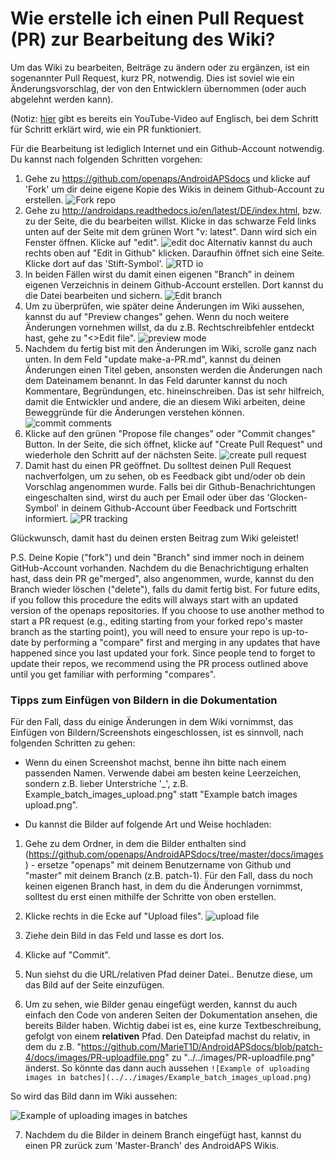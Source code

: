 # Wie erstelle ich einen Pull Request (PR) zur Bearbeitung des Wiki?

Um das Wiki zu bearbeiten, Beiträge zu ändern oder zu ergänzen, ist ein sogenannter Pull Request, kurz PR, notwendig. Dies ist soviel wie ein Änderungsvorschlag, der von den Entwicklern übernommen (oder auch abgelehnt werden kann).

(Notiz: [hier](https://youtu.be/4b6tsL0_kzg) gibt es bereits ein YouTube-Video auf Englisch, bei dem Schritt für Schritt erklärt wird, wie ein PR funktioniert.

Für die Bearbeitung ist lediglich Internet und ein Github-Account notwendig. Du kannst nach folgenden Schritten vorgehen: 

1. Gehe zu  https://github.com/openaps/AndroidAPSdocs und klicke auf 'Fork' um dir deine eigene Kopie des Wikis in deinem Github-Account zu erstellen.
![Fork repo](../../images/PR0.png)
2. Gehe zu http://androidaps.readthedocs.io/en/latest/DE/index.html, bzw. zu der Seite, die du bearbeiten willst. Klicke in das schwarze Feld links unten auf der Seite mit dem grünen Wort "v: latest". Dann wird sich ein Fenster öffnen. Klicke auf "edit".
![edit doc](../../images/PR1.png)
Alternativ kannst du auch rechts oben auf "Edit in Github" klicken. Daraufhin öffnet sich eine Seite. Klicke dort auf das 'Stift-Symbol'. 
![RTD io](../../images/PR2.png)
3. In beiden Fällen wirst du damit einen eigenen "Branch" in deinem eigenen Verzeichnis in deinem Github-Account erstellen. Dort kannst du die Datei bearbeiten und sichern.
![Edit branch](../../images/PR3.png)
4. Um zu überprüfen, wie später deine Änderungen im Wiki aussehen, kannst du auf "Preview changes" gehen. Wenn du noch weitere Änderungen vornehmen willst, da du z.B. Rechtschreibfehler entdeckt hast, gehe zu "<>Edit file".
![preview mode](../../images/PR5.png)
5. Nachdem du fertig bist mit den Änderungen im Wiki, scrolle ganz nach unten. In dem Feld "update make-a-PR.md", kannst du deinen Änderungen einen Titel geben, ansonsten werden die Änderungen nach dem Dateinamem benannt. In das Feld darunter kannst du noch Kommentare, Begründungen, etc. hineinschreiben. Das ist sehr hilfreich, damit die Entwickler und andere, die an diesem Wiki arbeiten, deine Beweggründe für die Änderungen verstehen können.
![commit comments](../../images/PR4.png)
6. Klicke auf den grünen "Propose file changes" oder "Commit changes" Button. In der Seite, die sich öffnet, klicke auf "Create Pull Request" und wiederhole den Schritt auf der nächsten Seite.
![create pull request](../../images/PR6.png)
7. Damit hast du einen PR geöffnet. Du solltest deinen Pull Request nachverfolgen, um zu sehen, ob es Feedback gibt und/oder ob dein Vorschlag angenommen wurde. Falls bei dir Github-Benachrichtungen eingeschalten sind, wirst du auch per Email oder über das 'Glocken-Symbol' in deinem Github-Account über Feedback und Fortschritt informiert. 
![PR tracking](../../images/PR7.png)

Glückwunsch, damit hast du deinen ersten Beitrag zum Wiki geleistet!

P.S. Deine Kopie ("fork") und dein "Branch" sind immer noch in deinem GitHub-Account vorhanden. Nachdem du die Benachrichtigung erhalten hast, dass dein PR ge"merged", also angenommen, wurde, kannst du den Branch wieder löschen ("delete"), falls du damit fertig bist.
For future edits, if you follow this procedure the edits will always start with an updated version of the openaps repositories.  If you choose to use another method to start a PR request (e.g., editing starting from your forked repo's master branch as the starting point), you will need to ensure your repo is up-to-date by performing a "compare" first and merging in any updates that have happened since you last updated your fork.  Since people tend to forget to update their repos, we recommend using the PR process outlined above until you get familiar with performing "compares".

### Tipps zum Einfügen von Bildern in die Dokumentation

Für den Fall, dass du einige Änderungen in dem Wiki vornimmst, das Einfügen von Bildern/Screenshots eingeschlossen, ist es sinnvoll, nach folgenden Schritten zu gehen:

* Wenn du einen Screenshot machst, benne ihn bitte nach einem passenden Namen. Verwende dabei am besten keine Leerzeichen, sondern z.B. lieber Unterstriche '_', z.B. Example_batch_images_upload.png" statt "Example batch images upload.png". 

* Du kannst die Bilder auf folgende Art und Weise hochladen:
 
 1. Gehe zu dem Ordner, in dem die Bilder enthalten sind (https://github.com/openaps/AndroidAPSdocs/tree/master/docs/images) - ersetze "openaps" mit deinem Benutzername von Github und "master" mit deinem Branch (z.B. patch-1). Für den Fall, dass du noch keinen eigenen Branch hast, in dem du die Änderungen vornimmst, solltest du erst einen mithilfe der Schritte von oben erstellen.
 
 2. Klicke rechts in die Ecke auf "Upload files".
  ![upload file](../../images/PR-uploadfile.png)
 
 3. Ziehe dein Bild in das Feld und lasse es dort los.
 
 4. Klicke auf "Commit".
 
 5. Nun siehst du die URL/relativen Pfad deiner Datei.. Benutze diese, um das Bild auf der Seite einzufügen. 
 
 6. Um zu sehen, wie Bilder genau eingefügt werden, kannst du auch einfach den Code von anderen Seiten der Dokumentation ansehen, die bereits Bilder haben. Wichtig dabei ist es, eine kurze Textbeschreibung, gefolgt von einem **relativen** Pfad. Den Dateipfad machst du relativ, in dem du z.B. "https://github.com/MarieT1D/AndroidAPSdocs/blob/patch-4/docs/images/PR-uploadfile.png" zu "../../images/PR-uploadfile.png" änderst. So könnte das dann auch aussehen `![Example of uploading images in batches](../../images/Example_batch_images_upload.png)`
 
 So wird das Bild dann im Wiki aussehen:
 
![Example of uploading images in batches](../../images/Example_batch_images_upload.png)

 7. Nachdem du die Bilder in deinem Branch eingefügt hast, kannst du einen PR zurück zum 'Master-Branch' des AndroidAPS Wikis.

